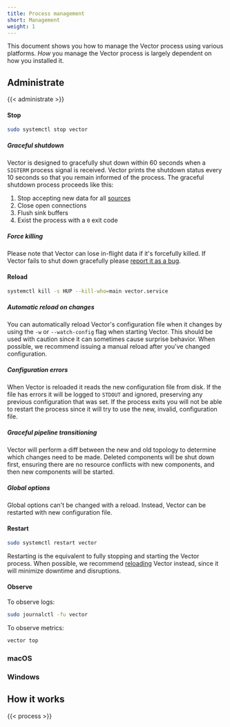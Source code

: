 ```yaml
---
title: Process management
short: Management
weight: 1
---
```


This document shows you how to manage the Vector process using various platforms. *How* you manage the Vector process is largely dependent on how you installed it.

## Administrate

{{< administrate >}}

#### Stop

```bash
sudo systemctl stop vector
```

##### Graceful shutdown

Vector is designed to gracefully shut down within 60 seconds when a `SIGTERM` process signal is received. Vector prints the shutdown status every 10 seconds so that you remain informed of the process. The graceful shutdown process proceeds like this:

1. Stop accepting new data for all [sources]
1. Close open connections
1. Flush sink buffers
1. Exist the process with a `0` exit code

##### Force killing

Please note that Vector can lose in-flight data if it's forcefully killed. If Vector fails to shut down gracefully please [report it as a bug][bug].

#### Reload

```bash
systemctl kill -s HUP --kill-who=main vector.service
```

##### Automatic reload on changes

You can automatically reload Vector's configuration file when it changes by using the `-w` or `--watch-config` flag when starting Vector. This should be used with caution since it can sometimes cause surprise behavior. When possible, we recommend issuing a manual reload after you've changed configuration.

##### Configuration errors

When Vector is reloaded it reads the new configuration file from disk. If the file has errors it will be logged to `STDOUT` and ignored, preserving any previous configuration that was set. If the process exits you will not be able to restart the process since it will try to use the new, invalid, configuration file.

##### Graceful pipeline transitioning

Vector will perform a diff between the new and old topology to determine which changes need to be made. Deleted components will be shut down first, ensuring there are no resource conflicts with new components, and then new components will be started.

##### Global options

Global options can't be changed with a reload. Instead, Vector can be restarted with new configuration file.

#### Restart

```bash
sudo systemctl restart vector
```

Restarting is the equivalent to fully stopping and starting the Vector process. When possible, we recommend [reloading](#reload) Vector instead, since it will minimize downtime and disruptions.

#### Observe

To observe logs:

```bash
sudo journalctl -fu vector
```

To observe metrics:

```bash
vector top
```

### macOS

### Windows

## How it works

{{< process >}}

[bug]: https://github.com/timberio/vector/issues/new?labels=type%3A+bug
[configuration]: /docs/reference/configuration
[sources]: /docs/reference/configuration/sources

